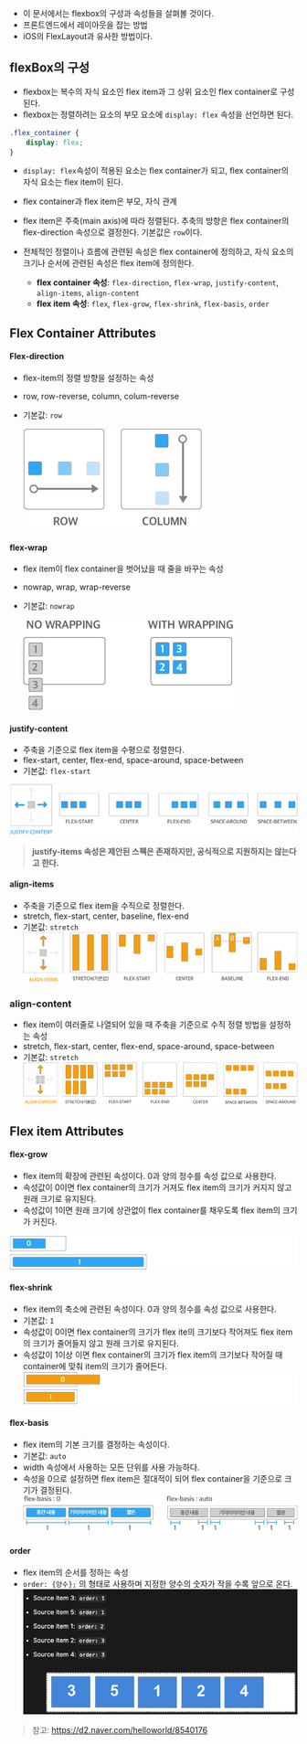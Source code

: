 - 이 문서에서는 flexbox의 구성과 속성들을 살펴볼 것이다.
- 프론트엔드에서 레이아웃을 잡는 방법
- iOS의 FlexLayout과 유사한 방법이다.
## flexBox의 구성
- flexbox는 복수의 자식 요소인 flex item과 그 상위 요소인 flex container로 구성된다.
- flexbox는 정렬하려는 요소의 부모 요소에 `display: flex` 속성을 선언하면 된다.
```css
.flex_container {
	display: flex;
}
```
- `display: flex`속성이 적용된 요소는 flex container가 되고, flex container의 자식 요소는 flex item이 된다.
- flex container과 flex item은 부모, 자식 관계

- flex item은 주축(main axis)에 따라 정렬된다. 추축의 방향은 flex container의 flex-direction 속성으로 결정한다. 기본값은 `row`이다.
- 전체적인 정렬이나 흐름에 관련된 속성은 flex container에 정의하고, 자식 요소의 크기나 순서에 관련된 속성은 flex item에 정의한다.
	- **flex container 속성**: `flex-direction`, `flex-wrap`, `justify-content`, `align-items`, `align-content`
	- **flex item 속성**: `flex`, `flex-grow`, `flex-shrink`, `flex-basis`, `order`

## Flex Container Attributes
#### Flex-direction
- flex-item의 정렬 방향을 설정하는 속성
- row, row-reverse, column, colum-reverse
- 기본값: `row`

  ![](images/Pasted%20image%2020240730115247.png)
#### flex-wrap
- flex item이 flex container을 벗어났을 때 줄을 바꾸는 속성
- nowrap, wrap, wrap-reverse
- 기본값: `nowrap`

  ![](images/Pasted%20image%2020240730115841.png)
#### justify-content
- 주축을 기준으로 flex item을 수평으로 정렬한다.
- flex-start, center, flex-end, space-around, space-between
- 기본값: `flex-start`

![](images/Pasted%20image%2020240730120428.png)
> **justify-items 속성은 제안된 스펙은 존재하지만, 공식적으로 지원하지는 않는다고 한다.**

#### align-items
- 주축을 기준으로 flex item을 수직으로 정렬한다.
- stretch, flex-start, center, baseline, flex-end
- 기본값: `stretch`
 ![](images/Pasted%20image%2020240730120702.png)
 
### align-content
- flex item이 여러줄로 나열되어 있을 때 주축을 기준으로 수직 정렬 방법을 설정하는 속성
- stretch, flex-start, center, flex-end, space-around, space-between
- 기본값: `stretch`
 ![](images/Pasted%20image%2020240730121214.png)
## Flex item Attributes
#### flex-grow
- flex item의 확장에 관련된 속성이다. 0과 양의 정수를 속성 값으로 사용한다.
- 속성값이 0이면 flex container의 크기가 거져도 flex item의 크기가 커지지 않고 원래 크기로 유지된다.
- 속성값이 1이면 원래 크기에 상관없이 flex container를 채우도록 flex item의 크기가 커진다.

![](images/Pasted%20image%2020240730123112.png)
#### flex-shrink
- flex item의 축소에 관련된 속성이다. 0과 양의 정수를 속성 값으로 사용한다. 
- 기본값: `1`
- 속성값이 0이면 flex container의 크기가 flex ite의 크기보다 작어져도 flex item의 크기가 줄어들지 않고 원래 크기로 유지된다.
- 속성값이 1이상 이면 flex container의 크기가 flex item의 크기보다 작어질 때 container에 맞춰 item의 크기가 줄어든다.
 ![](images/Pasted%20image%2020240730123401.png)
#### flex-basis
- flex item의 기본 크기를 결정하는 속성이다.
- 기본값: `auto`
- width 속성에서 사용하는 모든 단위를 사용 가능하다.
- 속성을 0으로 설정하면 flex item은 절대적이 되어 flex container을 기준으로 크기가 결정된다.
 ![](images/Pasted%20image%2020240730125022.png)
#### order
- flex item의 순서를 정하는 속성
- `order: {양수};` 의 형태로 사용하며 지정한 양수의 숫자가 작을 수록 앞으로 온다.
 ![](images/Pasted%20image%2020240730181527.png)

> 참고: https://d2.naver.com/helloworld/8540176
